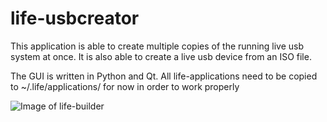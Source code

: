 # life-usbcreator
This application is able to create multiple copies of the running live usb system at once.
It is also able to create a live usb device from an ISO file.

The GUI is written in Python and Qt.
All life-applications need to be copied to ~/.life/applications/ for now in order to work properly

![Image of life-builder](http://life-edu.eu/images/life-builder.png)
